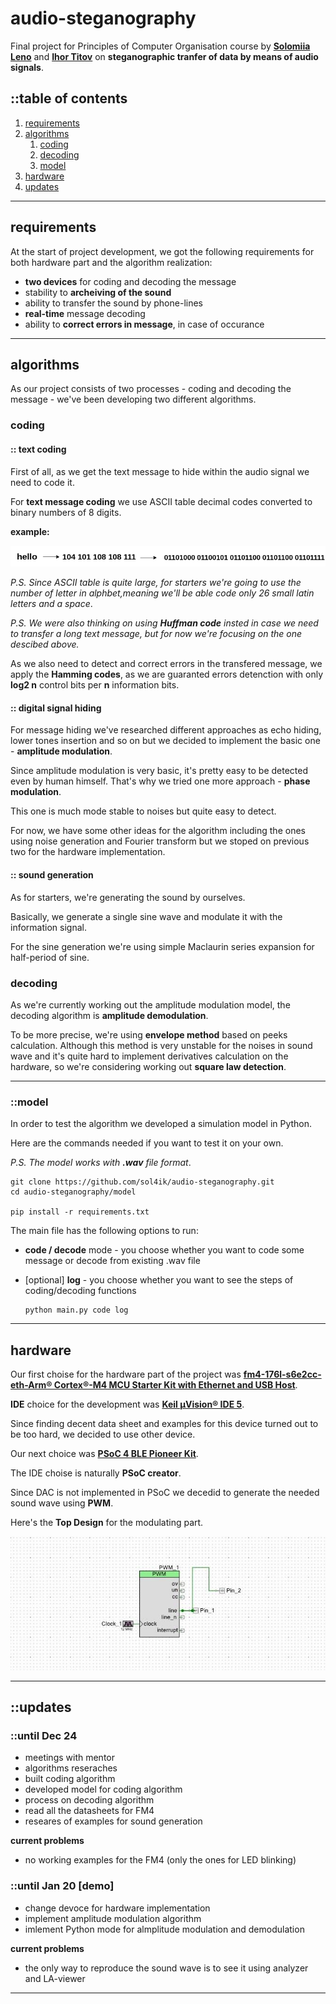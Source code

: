 # audio-steganography
Final project for Principles of Computer Organisation course by **[Solomiia Leno](https://github.com/sol4ik)** and **[Ihor Titov](https://github.com/lurak)** on **steganographic tranfer of data by means of audio signals**.

## ::table of contents
1. [requirements](#requirements)
2. [algorithms](#algorithms)
   1. [coding](#coding)
   2. [decoding](#decoding)
   3. [model](#model)
3. [hardware](#hardware)
4. [updates](#updates)
---
## requirements
At the start of project development, we got the following requirements for both hardware part and the algorithm realization:
* **two devices** for coding and decoding the message
* stability to **archeiving of the sound**
* ability to transfer the sound by phone-lines
* **real-time** message decoding
* ability to **correct errors in message**, in case of occurance
---

## algorithms
As our project consists of two processes - coding and decoding the message - we've been developing two different algorithms.

### coding
#### :: text coding
First of all, as we get the text message to hide within the audio signal we need to code it.

For **text message coding** we use ASCII table decimal codes converted to binary numbers of 8 digits. 

**example:**

![text coding](https://github.com/sol4ik/audio-steganography/blob/master/pics/text_coding.png)

*P.S. Since ASCII table is quite large, for starters we're going to use the number of letter in alphbet,meaning we'll be able code only 26 small latin letters and a space*.

*P.S. We were also thinking on using **Huffman code** insted in case we need to transfer a long text message, but for now we're focusing on the one descibed above.*

As we also need to detect and correct errors in the transfered message, we apply the **Hamming codes**, as we are guaranted errors detenction with only **log2 n** control bits per **n** information bits. 

#### :: digital signal hiding
For message hiding we've researched different approaches as echo hiding, lower tones insertion and so on but we decided to implement the basic one - **amplitude modulation**.

Since amplitude modulation is very basic, it's pretty easy to be detected even by human himself. That's why we tried one more approach - **phase modulation**.

This one is much mode stable to noises but quite easy to detect.

For now, we have some other ideas for the algorithm including the ones using noise generation and Fourier transform but we stoped on previous two for the hardware implementation.

#### :: sound generation

As for starters, we're generating the sound by ourselves. 

Basically, we generate a single sine wave and modulate it with the information signal.

For the sine generation we're using simple Maclaurin series expansion for half-period of sine.


### decoding
As we're currently working out the amplitude modulation model, the decoding algorithm is **amplitude demodulation**.

To be more precise, we're using **envelope method** based on peeks calculation. Although this method is very unstable for the noises in sound wave and it's quite hard to implement derivatives calculation on the hardware, so we're considering working out **square law detection**.

---
### ::model
In order to test the algorithm we developed a simulation model in Python.

Here are the commands needed if you want to test it on your own.

*P.S. The model works with **.wav** file format*.

    git clone https://github.com/sol4ik/audio-steganography.git
    cd audio-steganography/model
    
    pip install -r requirements.txt
    
The main file has the following options to run:
* **code / decode** mode - you choose whether you want to code some message or decode from existing .wav file
* [optional] **log** - you choose whether you want to see the steps of coding/decoding functions
    
      python main.py code log

---
## hardware
Our first choise for the hardware part of the project was **[fm4-176l-s6e2cc-eth-Arm® Cortex®-M4 MCU Starter Kit with Ethernet and USB Host](https://www.cypress.com/documentation/development-kitsboards/sk-fm4-176l-s6e2cc-fm4-family-quick-start-guide)**. 

**IDE** choice for the development was **[Keil µVision® IDE 5](http://www2.keil.com/mdk5/uvision/)**.

Since finding decent data sheet and examples for this device turned out to be too hard, we decided to use other device.

Our next choice was **[PSoC 4 BLE Pioneer Kit](https://www.cypress.com/products/psoc-4-ble-bluetooth-smart)**.

The IDE choise is naturally **PSoC creator**.

Since DAC is not implemented in PSoC we decedid to generate the needed sound wave using **PWM**.

Here's the **Top Design** for the modulating part.

![top design](https://github.com/sol4ik/audio-steganography/blob/master/pics/top_design_am.jpg)

---
## ::updates
### ::until Dec 24
* meetings with mentor
* algorithms reseraches
* built coding algorithm
* developed model for coding algorithm
* process on decoding algorithm
* read all the datasheets for FM4
* researes of examples for sound generation

**current problems**
* no working examples for the FM4 (only the ones for LED blinking)

### ::until Jan 20 [demo]
* change devoce for hardware implementation
* implement amplitude modulation algorithm
* imlement Python mode for almplitude modulation and demodulation

**current problems**
* the only way to reproduce the sound wave is to see it using analyzer and LA-viewer

---
